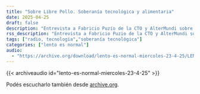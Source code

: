 ```yaml
---
title: "Sobre Libre Pollo. Soberanía tecnológica y alimentaria"
date: 2025-04-25
draft: false
description: "Entrevista a Fabricio Puzio de la CTO y AlterMundi sobre LibreIncu incubadora de pollos hecha con soft y hardware libre."
rss_description: "Entrevista a Fabricio Puzio de la CTO y AlterMundi sobre LibreIncu incubadora de pollos hecha con soft y hardware libre."
tags: ["radio, tecnologia","soberanía tecnológica"]
categories: ["lento es normal"]
audio:
  - "https://archive.org/download/lento-es-normal-miercoles-23-4-25/LENTO%20ES%20NORMAL%20-%20MIERCOLES%20-%2023-4-25.mp3"
---
```




{{< archiveaudio id="lento-es-normal-miercoles-23-4-25" >}}

Podés escucharlo también desde [archive.org](https://archive.org/details/lento-es-normal-miercoles-23-4-25).
